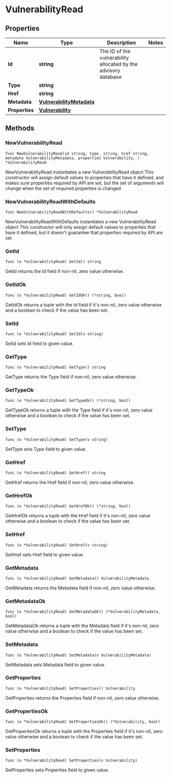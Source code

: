 # VulnerabilityRead

## Properties

|Name | Type | Description | Notes|
|------------ | ------------- | ------------- | -------------|
|**Id** | **string** | The ID of the vulnerability allocated by the advisory database | |
|**Type** | **string** |  | |
|**Href** | **string** |  | |
|**Metadata** | [**VulnerabilityMetadata**](VulnerabilityMetadata.md) |  | |
|**Properties** | [**Vulnerability**](Vulnerability.md) |  | |

## Methods

### NewVulnerabilityRead

`func NewVulnerabilityRead(id string, type_ string, href string, metadata VulnerabilityMetadata, properties Vulnerability, ) *VulnerabilityRead`

NewVulnerabilityRead instantiates a new VulnerabilityRead object
This constructor will assign default values to properties that have it defined,
and makes sure properties required by API are set, but the set of arguments
will change when the set of required properties is changed

### NewVulnerabilityReadWithDefaults

`func NewVulnerabilityReadWithDefaults() *VulnerabilityRead`

NewVulnerabilityReadWithDefaults instantiates a new VulnerabilityRead object
This constructor will only assign default values to properties that have it defined,
but it doesn't guarantee that properties required by API are set

### GetId

`func (o *VulnerabilityRead) GetId() string`

GetId returns the Id field if non-nil, zero value otherwise.

### GetIdOk

`func (o *VulnerabilityRead) GetIdOk() (*string, bool)`

GetIdOk returns a tuple with the Id field if it's non-nil, zero value otherwise
and a boolean to check if the value has been set.

### SetId

`func (o *VulnerabilityRead) SetId(v string)`

SetId sets Id field to given value.


### GetType

`func (o *VulnerabilityRead) GetType() string`

GetType returns the Type field if non-nil, zero value otherwise.

### GetTypeOk

`func (o *VulnerabilityRead) GetTypeOk() (*string, bool)`

GetTypeOk returns a tuple with the Type field if it's non-nil, zero value otherwise
and a boolean to check if the value has been set.

### SetType

`func (o *VulnerabilityRead) SetType(v string)`

SetType sets Type field to given value.


### GetHref

`func (o *VulnerabilityRead) GetHref() string`

GetHref returns the Href field if non-nil, zero value otherwise.

### GetHrefOk

`func (o *VulnerabilityRead) GetHrefOk() (*string, bool)`

GetHrefOk returns a tuple with the Href field if it's non-nil, zero value otherwise
and a boolean to check if the value has been set.

### SetHref

`func (o *VulnerabilityRead) SetHref(v string)`

SetHref sets Href field to given value.


### GetMetadata

`func (o *VulnerabilityRead) GetMetadata() VulnerabilityMetadata`

GetMetadata returns the Metadata field if non-nil, zero value otherwise.

### GetMetadataOk

`func (o *VulnerabilityRead) GetMetadataOk() (*VulnerabilityMetadata, bool)`

GetMetadataOk returns a tuple with the Metadata field if it's non-nil, zero value otherwise
and a boolean to check if the value has been set.

### SetMetadata

`func (o *VulnerabilityRead) SetMetadata(v VulnerabilityMetadata)`

SetMetadata sets Metadata field to given value.


### GetProperties

`func (o *VulnerabilityRead) GetProperties() Vulnerability`

GetProperties returns the Properties field if non-nil, zero value otherwise.

### GetPropertiesOk

`func (o *VulnerabilityRead) GetPropertiesOk() (*Vulnerability, bool)`

GetPropertiesOk returns a tuple with the Properties field if it's non-nil, zero value otherwise
and a boolean to check if the value has been set.

### SetProperties

`func (o *VulnerabilityRead) SetProperties(v Vulnerability)`

SetProperties sets Properties field to given value.




